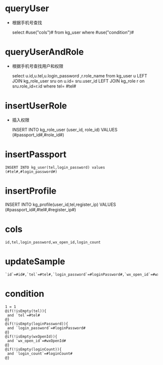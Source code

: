 queryUser
===

* 根据手机号查找
    
    select #use("cols")# from kg_user where #use("condition")# 

queryUserAndRole
===

* 根据手机号查找用户和权限
    
    select u.id,u.tel,u.login_password
        ,r.role_name
    from kg_user u
        LEFT JOIN kg_role_user sru on u.id= sru.user_id
        LEFT JOIN kg_role r on sru.role_id=r.id
    where tel= #tel# 
  

insertUserRole
===

* 插入权限

    INSERT INTO kg_role_user (user_id, role_id) VALUES (#passport_id#,#role_id#)

insertPassport
===

    INSERT INTO kg_user(tel,login_password) values (#tel#,#login_password#)

insertProfile
===

   INSERT INTO kg_profile(user_id,tel,register_ip) VALUES (#passport_id#,#tel#,#register_ip#)


cols
===

	id,tel,login_password,wx_open_id,login_count

updateSample
===

	`id`=#id#,`tel`=#tel#,`login_password`=#loginPassword#,`wx_open_id`=#wxOpenId#,`login_count`=#loginCount#

condition
===

	1 = 1  
	@if(!isEmpty(tel)){
	 and `tel`=#tel#
	@}
	@if(!isEmpty(loginPassword)){
	 and `login_password`=#loginPassword#
	@}
	@if(!isEmpty(wxOpenId)){
	 and `wx_open_id`=#wxOpenId#
	@}
	@if(!isEmpty(loginCount)){
	 and `login_count`=#loginCount#
	@}
	
